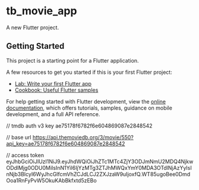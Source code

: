 # tb_movie_app

A new Flutter project.

## Getting Started

This project is a starting point for a Flutter application.

A few resources to get you started if this is your first Flutter project:

- [Lab: Write your first Flutter app](https://docs.flutter.dev/get-started/codelab)
- [Cookbook: Useful Flutter samples](https://docs.flutter.dev/cookbook)

For help getting started with Flutter development, view the
[online documentation](https://docs.flutter.dev/), which offers tutorials,
samples, guidance on mobile development, and a full API reference.

// tmdb auth v3 key
ae75178f6782f6e604869087e2848542

// base url
https://api.themoviedb.org/3/movie/550?api_key=ae75178f6782f6e604869087e2848542

// access token
eyJhbGciOiJIUzI1NiJ9.eyJhdWQiOiJhZTc1MTc4ZjY3ODJmNmU2MDQ4NjkwODdlMjg0ODU0MiIsInN1YiI6IjYzMTg3ZTJhMWQxYmY0MDA3OTdlNjAzYyIsInNjb3BlcyI6WyJhcGlfcmVhZCJdLCJ2ZXJzaW9uIjoxfQ.WT85ugoBee0DmdOoa1RnFyPvW5OkuKAbBkfxtd5zEBo
